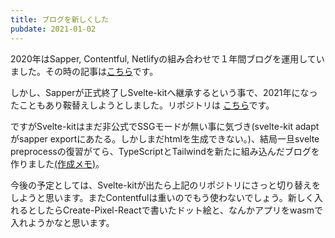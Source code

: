 ```yaml
---
title: ブログを新しくした
pubdate: 2021-01-02
---
```


2020年はSapper, Contentful, Netlifyの組み合わせで１年間ブログを運用していました。その時の記事は[こちら](https://qiita.com/ryuta69/items/d982c6cbdf3423e22b2c)です。

しかし、Sapperが正式終了しSvelte-kitへ継承するという事で、2021年になったこともあり鞍替えしようとしました。リポジトリは [こちら](https://github.com/ulwlu/ulwlu-blog)です。

ですがSvelte-kitはまだ非公式でSSGモードが無い事に気づき(svelte-kit adaptがsapper exportにあたる。しかしまだhtmlを生成できない。)、結局一旦svelte preprocessの復習がてら、TypeScriptとTailwindを新たに組み込んだブログを作りました[(作成メモ)](https://zenn.dev/ulwlu/scraps/e0e0db139dd365)。

今後の予定としては、Svelte-kitが出たら上記のリポジトリにさっと切り替えをしようと思います。またContentfulは重いのでもう使わないでしょう。新しく入れるとしたらCreate-Pixel-Reactで書いたドット絵と、なんかアプリをwasmで入れようかなと思います。
